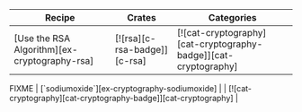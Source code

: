 | Recipe | Crates | Categories |
|--------|--------|------------|
| [Use the RSA Algorithm][ex-cryptography-rsa] | [![rsa][c-rsa-badge]][c-rsa] | [![cat-cryptography][cat-cryptography-badge]][cat-cryptography] |

<div class="hidden">
FIXME
| [`sodiumoxide`][ex-cryptography-sodiumoxide] | | [![cat-cryptography][cat-cryptography-badge]][cat-cryptography] |
</div>
